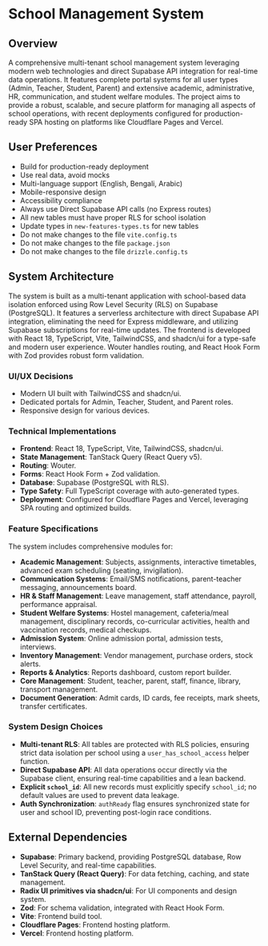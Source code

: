 # School Management System

## Overview
A comprehensive multi-tenant school management system leveraging modern web technologies and direct Supabase API integration for real-time data operations. It features complete portal systems for all user types (Admin, Teacher, Student, Parent) and extensive academic, administrative, HR, communication, and student welfare modules. The project aims to provide a robust, scalable, and secure platform for managing all aspects of school operations, with recent deployments configured for production-ready SPA hosting on platforms like Cloudflare Pages and Vercel.

## User Preferences
- Build for production-ready deployment
- Use real data, avoid mocks
- Multi-language support (English, Bengali, Arabic)
- Mobile-responsive design
- Accessibility compliance
- Always use Direct Supabase API calls (no Express routes)
- All new tables must have proper RLS for school isolation
- Update types in `new-features-types.ts` for new tables
- Do not make changes to the file `vite.config.ts`
- Do not make changes to the file `package.json`
- Do not make changes to the file `drizzle.config.ts`

## System Architecture
The system is built as a multi-tenant application with school-based data isolation enforced using Row Level Security (RLS) on Supabase (PostgreSQL). It features a serverless architecture with direct Supabase API integration, eliminating the need for Express middleware, and utilizing Supabase subscriptions for real-time updates. The frontend is developed with React 18, TypeScript, Vite, TailwindCSS, and shadcn/ui for a type-safe and modern user experience. Wouter handles routing, and React Hook Form with Zod provides robust form validation.

### UI/UX Decisions
- Modern UI built with TailwindCSS and shadcn/ui.
- Dedicated portals for Admin, Teacher, Student, and Parent roles.
- Responsive design for various devices.

### Technical Implementations
- **Frontend**: React 18, TypeScript, Vite, TailwindCSS, shadcn/ui.
- **State Management**: TanStack Query (React Query v5).
- **Routing**: Wouter.
- **Forms**: React Hook Form + Zod validation.
- **Database**: Supabase (PostgreSQL with RLS).
- **Type Safety**: Full TypeScript coverage with auto-generated types.
- **Deployment**: Configured for Cloudflare Pages and Vercel, leveraging SPA routing and optimized builds.

### Feature Specifications
The system includes comprehensive modules for:
- **Academic Management**: Subjects, assignments, interactive timetables, advanced exam scheduling (seating, invigilation).
- **Communication Systems**: Email/SMS notifications, parent-teacher messaging, announcements board.
- **HR & Staff Management**: Leave management, staff attendance, payroll, performance appraisal.
- **Student Welfare Systems**: Hostel management, cafeteria/meal management, disciplinary records, co-curricular activities, health and vaccination records, medical checkups.
- **Admission System**: Online admission portal, admission tests, interviews.
- **Inventory Management**: Vendor management, purchase orders, stock alerts.
- **Reports & Analytics**: Reports dashboard, custom report builder.
- **Core Management**: Student, teacher, parent, staff, finance, library, transport management.
- **Document Generation**: Admit cards, ID cards, fee receipts, mark sheets, transfer certificates.

### System Design Choices
- **Multi-tenant RLS**: All tables are protected with RLS policies, ensuring strict data isolation per school using a `user_has_school_access` helper function.
- **Direct Supabase API**: All data operations occur directly via the Supabase client, ensuring real-time capabilities and a lean backend.
- **Explicit `school_id`**: All new records must explicitly specify `school_id`; no default values are used to prevent data leakage.
- **Auth Synchronization**: `authReady` flag ensures synchronized state for user and school ID, preventing post-login race conditions.

## External Dependencies
- **Supabase**: Primary backend, providing PostgreSQL database, Row Level Security, and real-time capabilities.
- **TanStack Query (React Query)**: For data fetching, caching, and state management.
- **Radix UI primitives via shadcn/ui**: For UI components and design system.
- **Zod**: For schema validation, integrated with React Hook Form.
- **Vite**: Frontend build tool.
- **Cloudflare Pages**: Frontend hosting platform.
- **Vercel**: Frontend hosting platform.